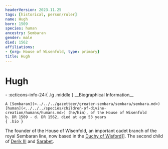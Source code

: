 ```yaml
---
headerVersion: 2023.11.25
tags: [historical, person/ruler]
name: Hugh
born: 1509
species: human
ancestry: Sembaran
gender: male
died: 1562
affiliations:
- {org: House of Wisenfold, type: primary}
title: Hugh
---
```

# Hugh
<div class="grid cards ext-narrow-margin ext-one-column" markdown>
- :octicons-info-24:{ .lg .middle } __Biographical Information__

    A [Sembaran](<../../../gazetteer/greater-sembara/sembara/sembara.md>) [human](<../../../species/children-of-divine-creation/humans/humans.md>) (he/him), of the House of Wisenfold  
    b. DR 1509 - d. DR 1562, died at age 53 years  
    { .bio }

</div>


The founder of the House of Wisenfold, an important cadet branch of the royal Sembaran line, now based in the [Duchy of Wisford](<../../../gazetteer/greater-sembara/sembara/heartlands/duchy-of-wisford.md>)]]. The second child of [Derik III](<./derik-iii.md>) and [Sarabet](<./sarabet.md>).

